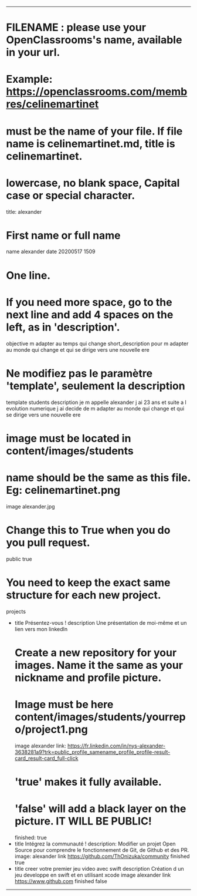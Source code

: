 ---

# FILENAME : please use your OpenClassrooms's name, available in your url.
# Example: https://openclassrooms.com/membres/celinemartinet
# must be the name of your file. If file name is celinemartinet.md, title is celinemartinet.
# lowercase, no blank space, Capital case or special character.
title: alexander

# First name or full name
name alexander
date 20200517 1509

# One line.
# If you need more space, go to the next line and add 4 spaces on the left, as in 'description'.
objective m adapter au temps qui change
short_description pour m adapter au monde qui change et qui se dirige vers une nouvelle ere

# Ne modifiez pas le paramètre 'template', seulement la description
template students
description je m appelle alexander j ai 23 ans et suite a l evolution numerique j ai decide de m adapter au monde qui change et qui se dirige vers une nouvelle ere

# image must be located in content/images/students
# name should be the same as this file. Eg: celinemartinet.png
image alexander.jpg

# Change this to True when you do you pull request.
public true

# You need to keep the exact same structure for each new project.
projects
  - title Présentez-vous !
    description Une présentation de moi-même et un lien vers mon linkedIn
    # Create a new repository for your images. Name it the same as your nickname and profile picture.
    # Image must be here content/images/students/yourrepo/project1.png
    image alexander
    link: https://fr.linkedin.com/in/nys-alexander-3638281a9?trk=public_profile_samename_profile_profile-result-card_result-card_full-click
    # 'true' makes it fully available.
    # 'false' will add a black layer on the picture. IT WILL BE PUBLIC!
    finished: true
  - title Intégrez la communauté !
    description: Modifier un projet Open Source pour comprendre le fonctionnement de Git, de Github et des PR. 
    image: alexander
    link https://github.com/ThOnizuka/community 
    finished true
  - title creer votre premier jeu video avec swift
    description Création d un jeu developpe en swift et en utilisant xcode
    image alexander
    link https://www.github.com
    finished false
---